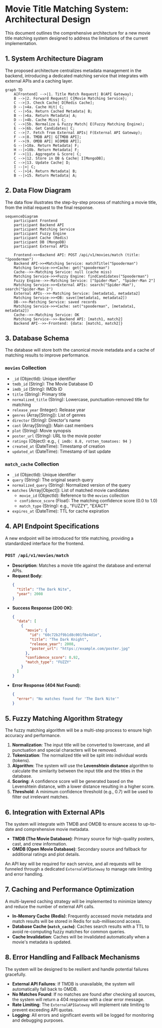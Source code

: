 # Movie Title Matching System: Architectural Design

This document outlines the comprehensive architecture for a new movie title matching system designed to address the limitations of the current implementation.

## 1. System Architecture Diagram

The proposed architecture centralizes metadata management in the backend, introducing a dedicated matching service that integrates with external APIs and a caching layer.

```mermaid
graph TD
    A[Frontend] -->|1. Title Match Request| B(API Gateway);
    B -->|2. Forward Request| C{Movie Matching Service};
    C -->|3. Check Cache| D[Redis Cache];
    D --|>4a. Cache Hit| C;
    C --|>5a. Return Cached Metadata| B;
    B --|>6a. Return Metadata| A;
    D --|>4b. Cache Miss| C;
    C -->|5b. Normalize & Fuzzy Match| E(Fuzzy Matching Engine);
    E -->|6b. Get Candidates| C;
    C -->|7. Fetch from External APIs| F(External API Gateway);
    F -->|8. TMDB API| G[TMDB API];
    F -->|9. OMDB API| H[OMDB API];
    G --|>10a. Return Metadata| F;
    H --|>10b. Return Metadata| F;
    F -->|11. Aggregate & Score| C;
    C -->|12. Store in DB & Cache| I[MongoDB];
    C -->|13. Update Cache| D;
    I --|>| C;
    C --|>14. Return Metadata| B;
    B --|>15. Return Metadata| A;
```

## 2. Data Flow Diagram

The data flow illustrates the step-by-step process of matching a movie title, from the initial request to the final response.

```mermaid
sequenceDiagram
    participant Frontend
    participant Backend API
    participant Matching Service
    participant Fuzzy Engine
    participant Cache (Redis)
    participant DB (MongoDB)
    participant External APIs

    Frontend->>+Backend API: POST /api/v1/movies/match (title: "Spooderman")
    Backend API->>+Matching Service: matchTitle("Spooderman")
    Matching Service->>+Cache: get("spooderman")
    Cache-->>-Matching Service: null (cache miss)
    Matching Service->>+Fuzzy Engine: findCandidates("Spooderman")
    Fuzzy Engine-->>-Matching Service: ["Spider-Man", "Spider-Man 2"]
    Matching Service->>+External APIs: search("Spider-Man"), search("Spider-Man 2")
    External APIs-->>-Matching Service: [metadata1, metadata2]
    Matching Service->>+DB: save([metadata1, metadata2])
    DB-->>-Matching Service: saved records
    Matching Service->>+Cache: set("spooderman", [metadata1, metadata2])
    Cache-->>-Matching Service: OK
    Matching Service-->>-Backend API: [match1, match2]
    Backend API-->>-Frontend: {data: [match1, match2]}
```

## 3. Database Schema

The database will store both the canonical movie metadata and a cache of matching results to improve performance.

### `movies` Collection
- `_id` (ObjectId): Unique identifier
- `tmdb_id` (String): The Movie Database ID
- `imdb_id` (String): IMDb ID
- `title` (String): Primary title
- `normalized_title` (String): Lowercase, punctuation-removed title for matching
- `release_year` (Integer): Release year
- `genres` (Array[String]): List of genres
- `director` (String): Director's name
- `cast` (Array[String]): Main cast members
- `plot` (String): Movie synopsis
- `poster_url` (String): URL to the movie poster
- `ratings` (Object): e.g., `{ imdb: 8.8, rotten_tomatoes: 94 }`
- `created_at` (DateTime): Timestamp of creation
- `updated_at` (DateTime): Timestamp of last update

### `match_cache` Collection
- `_id` (ObjectId): Unique identifier
- `query` (String): The original search query
- `normalized_query` (String): Normalized version of the query
- `matches` (Array[Object]): List of matched movie candidates
  - `movie_id` (ObjectId): Reference to the `movies` collection
  - `confidence_score` (Float): The matching confidence score (0.0 to 1.0)
  - `match_type` (String): e.g., "FUZZY", "EXACT"
- `expires_at` (DateTime): TTL for cache expiration

## 4. API Endpoint Specifications

A new endpoint will be introduced for title matching, providing a standardized interface for the frontend.

### `POST /api/v1/movies/match`
- **Description**: Matches a movie title against the database and external APIs.
- **Request Body**:
  ```json
  {
    "title": "The Dark Nite",
    "year": 2008
  }
  ```
- **Success Response (200 OK)**:
  ```json
  {
    "data": [
      {
        "movie": {
          "id": "60c72b2f9b1d8c001f8e4d1e",
          "title": "The Dark Knight",
          "release_year": 2008,
          "poster_url": "https://example.com/poster.jpg"
        },
        "confidence_score": 0.92,
        "match_type": "FUZZY"
      }
    ]
  }
  ```
- **Error Response (404 Not Found)**:
  ```json
  {
    "error": "No matches found for 'The Dark Nite'"
  }
  ```

## 5. Fuzzy Matching Algorithm Strategy

The fuzzy matching algorithm will be a multi-step process to ensure high accuracy and performance.

1.  **Normalization**: The input title will be converted to lowercase, and all punctuation and special characters will be removed.
2.  **Tokenization**: The normalized title will be split into individual words (tokens).
3.  **Algorithm**: The system will use the **Levenshtein distance** algorithm to calculate the similarity between the input title and the titles in the database.
4.  **Scoring**: A confidence score will be generated based on the Levenshtein distance, with a lower distance resulting in a higher score.
5.  **Threshold**: A minimum confidence threshold (e.g., 0.7) will be used to filter out irrelevant matches.

## 6. Integration with External APIs

The system will integrate with TMDB and OMDB to ensure access to up-to-date and comprehensive movie metadata.

- **TMDB (The Movie Database)**: Primary source for high-quality posters, cast, and crew information.
- **OMDB (Open Movie Database)**: Secondary source and fallback for additional ratings and plot details.

An API key will be required for each service, and all requests will be funneled through a dedicated `ExternalAPIGateway` to manage rate limiting and error handling.

## 7. Caching and Performance Optimization

A multi-layered caching strategy will be implemented to minimize latency and reduce the number of external API calls.

- **In-Memory Cache (Redis)**: Frequently accessed movie metadata and match results will be stored in Redis for sub-millisecond access.
- **Database Cache (`match_cache`)**: Caches search results with a TTL to avoid re-computing fuzzy matches for common queries.
- **Cache Invalidation**: Caches will be invalidated automatically when a movie's metadata is updated.

## 8. Error Handling and Fallback Mechanisms

The system will be designed to be resilient and handle potential failures gracefully.

- **External API Failures**: If TMDB is unavailable, the system will automatically fall back to OMDB.
- **No Matches Found**: If no matches are found after checking all sources, the system will return a 404 response with a clear error message.
- **Rate Limiting**: The `ExternalAPIGateway` will implement rate limiting to prevent exceeding API quotas.
- **Logging**: All errors and significant events will be logged for monitoring and debugging purposes.